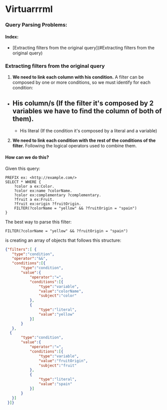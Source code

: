# Virtuarrrml

### Query Parsing Problems:

#### Index:

- [Extracting filters from the original query](#Extracting filters from the original query)

### Extracting filters from the original query  

1. **We need to link each column with his condition.**
   A filter can be composed by one or more conditions, so we must identify for each condition:
- His column/s (If the filter it's composed by 2 variables we have to find the column of both of them).
   - 
   - His literal (If the condition it's composed by a literal and a variable)

2. **We need to link each condition with the rest of the conditions of the filter.** Following the logical operators used to combine them.

#### How can we do this?

Given this query:

```SPARQL
PREFIX ex: <http://example.com/> 
SELECT * WHERE {
    ?color a ex:Color.
    ?color ex:name ?colorName.
    ?color ex:complementary ?complementary.
    ?fruit a ex:Fruit.
    ?fruit ex:origin ?fruitOrigin.
    FILTER(?colorName = "yellow" && ?fruitOrigin = "spain")
}
```

The best way to parse this filter:

`FILTER(?colorName = "yellow" && ?fruitOrigin = "spain")`  

is creating an array of objects that follows this structure:

```json
{"filters":[ {
   "type":"condition",
   "operator":"&&",
   "conditions":[{
       "type":"condition",
       "value":{
           "operator":"=",
           "conditions":[{
               "type":"variable",
               "value":"colorName",
               "subject":"color"
           },
           {
               "type":"literal",
               "value":"yellow"
           }]
       }
   },
  {
       "type":"condition",
       "value":{
           "operator":"=",
           "conditions":[{
               "type":"variable",
               "value":"fruitOrigin",
               "subject":"fruit"
           },
           {
               "type":"literal",
               "value":"spain"
           }]
       }
   }]
 }]}
```

